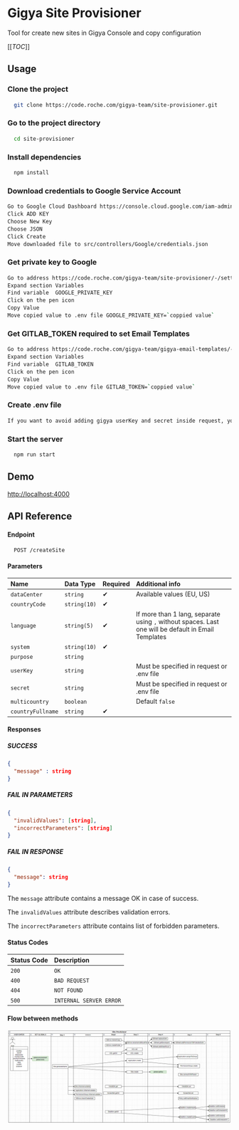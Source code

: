 # Gigya Site Provisioner

Tool for create new sites in Gigya Console and copy configuration

[[_TOC_]]

## Usage

### Clone the project

```bash
  git clone https://code.roche.com/gigya-team/site-provisioner.git
```

### Go to the project directory

```bash
  cd site-provisioner
```

### Install dependencies

```bash
  npm install
```

### Download credentials to Google Service Account

```bash
Go to Google Cloud Dashboard https://console.cloud.google.com/iam-admin/serviceaccounts/details/114462709147202613452/keys?project=gigya-epicx-program
Click ADD KEY
Choose New Key
Choose JSON
Click Create
Move downloaded file to src/controllers/Google/credentials.json
```

### Get private key to Google

```bash
Go to address https://code.roche.com/gigya-team/site-provisioner/-/settings/ci_cd
Expand section Variables
Find variable  GOOGLE_PRIVATE_KEY
Click on the pen icon
Copy Value
Move copied value to .env file GOOGLE_PRIVATE_KEY=`coppied value`
```

### Get GITLAB_TOKEN required to set Email Templates

```bash
Go to address https://code.roche.com/gigya-team/gigya-email-templates/-/settings/ci_cd
Expand section Variables
Find variable  GITLAB_TOKEN
Click on the pen icon
Copy Value
Move copied value to .env file GITLAB_TOKEN=`coppied value`
```

### Create .env file

```bash
If you want to avoid adding gigya userKey and secret inside request, you can create .env file in the root of project and provide these credentials in this file. Format of .env is inside .env.example
```

### Start the server

```bash
  npm run start
```

  
## Demo

[http://localhost:4000](http://localhost:4000)

  
## API Reference

#### Endpoint
```http
  POST /createSite
```
#### Parameters
| Name | Data Type | Required | Additional info |
| :--- | :--- | :--- | :--- |
| `dataCenter` | `string` | ✔ | Available values (EU, US) |
| `countryCode` | `string(10)` | ✔ |  |
| `language` | `string(5)` | ✔ | If more than 1 lang, separate using `,` without spaces. Last one will be default in Email Templates |
| `system` | `string(10)` | ✔ |  |
| `purpose` | `string` |  |  |
| `userKey` | `string` |  | Must be specified in request or .env file |
| `secret` | `string` |  | Must be specified in request or .env file |
| `multicountry` | `boolean` |  | Default `false`|
| `countryFullname` | `string` | ✔ |  |

#### Responses
##### SUCCESS
```json
{
  "message" : string
}
```
##### FAIL IN PARAMETERS
```json
{
  "invalidValues": [string],
  "incorrectParameters": [string]
}
```
##### FAIL IN RESPONSE
```json
{
  "message": string
}
```
The `message` attribute contains a message OK in case of success.

The `invalidValues` attribute describes validation errors.

The `incorrectParameters` attribute contains list of forbidden parameters.

#### Status Codes
| Status Code | Description |
| :--- | :--- |
| `200` | `OK` |
| `400` | `BAD REQUEST`|
| `404` | `NOT FOUND`|
| `500` | `INTERNAL SERVER ERROR`|

#### Flow between methods
<img src="/assets/flow.png" />
